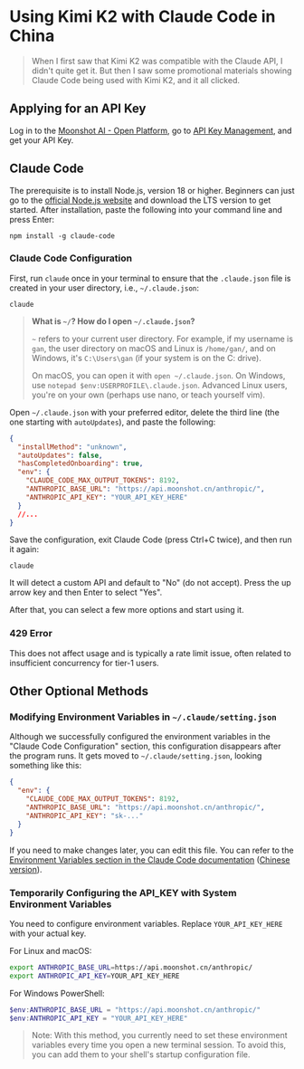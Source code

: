 # Using Kimi K2 with Claude Code in China

> When I first saw that Kimi K2 was compatible with the Claude API, I didn't quite get it. But then I saw some promotional materials showing Claude Code being used with Kimi K2, and it all clicked.

## Applying for an API Key

Log in to the [Moonshot AI - Open Platform](https://platform.moonshot.ai/playground), go to [API Key Management](https://platform.moonshot.cn/console/api-keys), and get your API Key.

## Claude Code

The prerequisite is to install Node.js, version 18 or higher. Beginners can just go to the [official Node.js website](https://nodejs.org/en) and download the LTS version to get started. After installation, paste the following into your command line and press Enter:

```shell
npm install -g claude-code
```

### Claude Code Configuration

First, run `claude` once in your terminal to ensure that the `.claude.json` file is created in your user directory, i.e., `~/.claude.json`:

```
claude
```

> **What is `~/`? How do I open `~/.claude.json`?**
>
> `~` refers to your current user directory. For example, if my username is `gan`, the user directory on macOS and Linux is `/home/gan/`, and on Windows, it's `C:\Users\gan` (if your system is on the C: drive).
>
> On macOS, you can open it with `open ~/.claude.json`. On Windows, use `notepad $env:USERPROFILE\.claude.json`. Advanced Linux users, you're on your own (perhaps use nano, or teach yourself vim).

Open `~/.claude.json` with your preferred editor, delete the third line (the one starting with `autoUpdates`), and paste the following:

```json
{
  "installMethod": "unknown",
  "autoUpdates": false,
  "hasCompletedOnboarding": true,
  "env": {
    "CLAUDE_CODE_MAX_OUTPUT_TOKENS": 8192,
    "ANTHROPIC_BASE_URL": "https://api.moonshot.cn/anthropic/",
    "ANTHROPIC_API_KEY": "YOUR_API_KEY_HERE"
  }
  //...
}
```

Save the configuration, exit Claude Code (press Ctrl+C twice), and then run it again:

```
claude
```

It will detect a custom API and default to "No" (do not accept). Press the up arrow key and then Enter to select "Yes".

After that, you can select a few more options and start using it.

### 429 Error

This does not affect usage and is typically a rate limit issue, often related to insufficient concurrency for tier-1 users.

## Other Optional Methods

### Modifying Environment Variables in `~/.claude/setting.json`

Although we successfully configured the environment variables in the "Claude Code Configuration" section, this configuration disappears after the program runs. It gets moved to `~/.claude/setting.json`, looking something like this:

```json
{
  "env": {
    "CLAUDE_CODE_MAX_OUTPUT_TOKENS": 8192,
    "ANTHROPIC_BASE_URL": "https://api.moonshot.cn/anthropic/",
    "ANTHROPIC_API_KEY": "sk-..."
  }
}
```

If you need to make changes later, you can edit this file. You can refer to the [Environment Variables section in the Claude Code documentation](https://docs.anthropic.com/en/docs/claude-code/settings#environment-variables) ([Chinese version](https://docs.anthropic.com/zh-CN/docs/claude-code/settings#环境变量)).

### Temporarily Configuring the API_KEY with System Environment Variables

You need to configure environment variables. Replace `YOUR_API_KEY_HERE` with your actual key.

For Linux and macOS:

```sh
export ANTHROPIC_BASE_URL=https://api.moonshot.cn/anthropic/
export ANTHROPIC_API_KEY=YOUR_API_KEY_HERE
```

For Windows PowerShell:

```powershell
$env:ANTHROPIC_BASE_URL = "https://api.moonshot.cn/anthropic/"
$env:ANTHROPIC_API_KEY = "YOUR_API_KEY_HERE"
```

> Note: With this method, you currently need to set these environment variables every time you open a new terminal session. To avoid this, you can add them to your shell's startup configuration file.